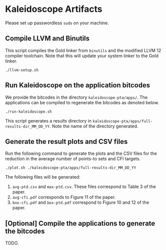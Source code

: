 # Kaleidoscope Artifacts


Please set up passwordless `sudo` on your machine.

## Compile LLVM and Binutils

This script compiles the Gold linker from `binutils` and the modified LLVM 12
compiler toolchain. Note that this will update your system linker to the Gold
linker.

`./llvm-setup.sh`

## Run Kaleidoscope on the application bitcodes

We provide the bitcodes in the directory `kaleidoscope-pta/apps/`. The 
applications can be compiled to regenerate the bitcodes as denoted below.

`./run-kaleidoscope.sh`

This script generates a results directory in
`kaleidoscope-pta/apps/full-results-dir_MM_DD_YY`. Note the name of the
directory generated. 


## Generate the result plots and CSV files

Run the following command to generate the plots and the CSV files for the reduction
in the average number of points-to sets and CFI targets. 

`./plot.sh ./kaleidoscope-pta/apps/full-results-dir_MM_DD_YY`

The following files will be generated:
1. `avg-ptd.csv` and `max-ptd.csv`. These files correspond to Table 3 of the
	 paper.
2. `avg-cfi.pdf` corresponds to Figure 11 of the paper.
3. `box-cfi.pdf` and `box-ptd.pdf` correspond to Figure 10 and 12 of the
	 paper.

## [Optional] Compile the applications to generate the bitcodes

TODO.
